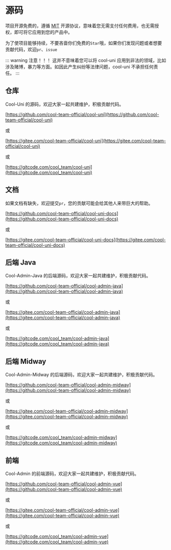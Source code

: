 # 源码

项目开源免费的，遵循 [MIT](https://baike.baidu.com/item/MIT%E8%AE%B8%E5%8F%AF%E8%AF%81/6671281) 开源协议，意味着您无需支付任何费用，也无需授权，即可将它应用到您的产品中。

为了使项目能够持续，不要吝啬你们免费的`Star`哦，如果你们发现问题或者想要贡献代码，欢迎`pr`、`issue`

::: warning 注意！！！
这并不意味着您可以将 cool-uni 应用到非法的领域，比如涉及赌博，暴力等方面。如因此产生纠纷等法律问题，cool-uni 不承担任何责任。
:::

## 仓库

Cool-Uni 的源码，欢迎大家一起共建维护，积极贡献代码。

[https://github.com/cool-team-official/cool-uni](https://github.com/cool-team-official/cool-uni)

或

[https://gitee.com/cool-team-official/cool-uni](https://gitee.com/cool-team-official/cool-uni)

或

[https://gitcode.com/cool_team/cool-uni](https://gitcode.com/cool_team/cool-uni)

## 文档

如果文档有缺失，欢迎提交`pr`，您的贡献可能会给其他人来带巨大的帮助。

[https://github.com/cool-team-official/cool-uni-docs](https://github.com/cool-team-official/cool-uni-docs)

或

[https://gitee.com/cool-team-official/cool-uni-docs](https://gitee.com/cool-team-official/cool-uni-docs)

## 后端 Java

Cool-Admin-Java 的后端源码，欢迎大家一起共建维护，积极贡献代码。

[https://github.com/cool-team-official/cool-admin-java](https://github.com/cool-team-official/cool-admin-java)

或

[https://gitee.com/cool-team-official/cool-admin-java](https://gitee.com/cool-team-official/cool-admin-java)

或

[https://gitcode.com/cool_team/cool-admin-java](https://gitcode.com/cool_team/cool-admin-java)

## 后端 Midway

Cool-Admin-Midway 的后端源码，欢迎大家一起共建维护，积极贡献代码。

[https://github.com/cool-team-official/cool-admin-midway](https://github.com/cool-team-official/cool-admin-midway)

或

[https://gitee.com/cool-team-official/cool-admin-midway](https://gitee.com/cool-team-official/cool-admin-midway)

或

[https://gitcode.com/cool_team/cool-admin-midway](https://gitcode.com/cool_team/cool-admin-midway)

## 前端

Cool-Admin 的前端源码，欢迎大家一起共建维护，积极贡献代码。

[https://github.com/cool-team-official/cool-admin-vue](https://github.com/cool-team-official/cool-admin-vue)

或

[https://gitee.com/cool-team-official/cool-admin-vue](https://gitee.com/cool-team-official/cool-admin-vue)

或

[https://gitcode.com/cool_team/cool-admin-vue](https://gitcode.com/cool_team/cool-admin-vue)
